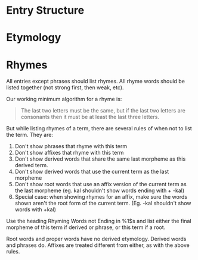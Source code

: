 # Entry Structure


# Etymology



# Rhymes

All entries except phrases should list rhymes. All rhyme words should be listed together (not strong first, then weak, etc).

Our working minimum algorithm for a rhyme is:

> The last two letters must be the same, but if the last two letters are consonants then it must be at least the last three letters.

But while listing rhymes of a term, there are several rules of when not to list the term. They are:

1. Don't show phrases that rhyme with this term
2. Don't show affixes that rhyme with this term
3. Don't show derived words that share the same last morpheme as this derived term.
4. Don't show derived words that use the current term as the last morpheme
5. Don't show root words that use an affix version of the current term as the last morpheme (eg. kal shouldn't show words ending with + -kal)
6. Special case: when showing rhymes for an affix, make sure the words shown aren't the root form of the current term. (Eg. -kal shouldn't show words with +kal)

Use the heading Rhyming Words not Ending in %1$s and list either the final morpheme of this term if derived or phrase, or this term if a root.

Root words and proper words have no derived etymology. Derived words and phrases do. Affixes are treated different from either, as with the above rules.
